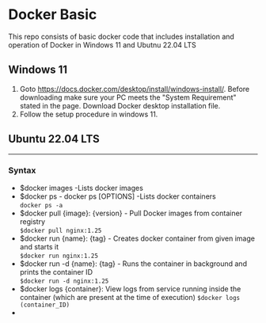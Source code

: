 # Docker Basic
This repo consists of basic docker code that includes installation and operation of Docker in  Windows 11 and Ubutnu 22.04 LTS
## Windows 11
1. Goto https://docs.docker.com/desktop/install/windows-install/. Before downloading make sure your PC meets the "System Requirement" stated in the page. Download Docker desktop installation file.
2. Follow the setup procedure in windows 11.
## Ubuntu 22.04 LTS

----------------------------------------------
### Syntax
- $docker images -Lists docker images </br>
- $docker ps - docker ps [OPTIONS] -Lists docker containers </br>
``` docker ps -a ``` </br>
- $docker pull {image}: {version} - Pull Docker images from container registry </br>
``` $docker pull nginx:1.25 ```
- $docker run {name}: {tag} - Creates docker container from given image and starts it </br>
``` $docker run nginx:1.25 ```
- $docker run -d {name}: {tag} - Runs the container in background and prints the container ID </br>
``` $docker run -d nginx:1.25 ```
- $docker logs {container}: View logs from service running inside the container (which are present at the time of execution)
``` $docker logs (container_ID) ```
- 
